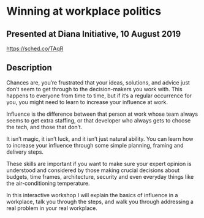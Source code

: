 # Winning at workplace politics

## Presented at Diana Initiative, 10 August 2019
https://sched.co/TAqR

## Description
Chances are, you’re frustrated that your ideas, solutions, and advice just don’t seem to get through to the decision-makers you work with. This happens to everyone from time to time, but if it’s a regular occurrence for you, you might need to learn to increase your influence at work.

Influence is the difference between that person at work whose team always seems to get extra staffing, or that developer who always gets to choose the tech, and those that don’t.

It isn’t magic, it isn’t luck, and it isn’t just natural ability. You can learn how to increase your influence through some simple planning, framing and delivery steps.

These skills are important if you want to make sure your expert opinion is understood and considered by those making crucial decisions about budgets, time frames, architecture, security and even everyday things like the air-conditioning temperature.

In this interactive workshop I will explain the basics of influence in a workplace, talk you through the steps, and walk you through addressing a real problem in your real workplace. 
